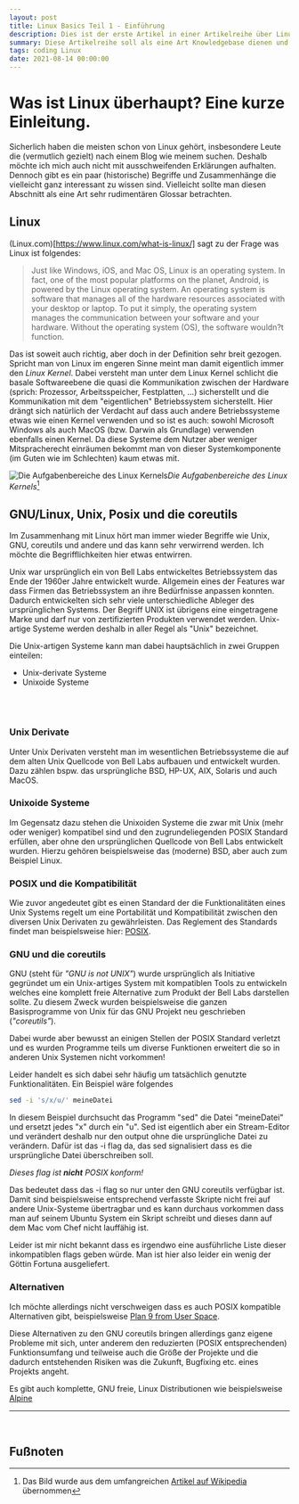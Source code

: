 ```yaml
---
layout: post
title: Linux Basics Teil 1 - Einführung
description: Dies ist der erste Artikel in einer Artikelreihe über Linuxsysteme
summary: Diese Artikelreihe soll als eine Art Knowledgebase dienen und alles rund um Linux bereitstellen, wir werden alles rund um den Aufbau von Linuxsystemen, Tools, Entwicklung bis hin zum Server hardening behandeln. Die Artikel sollen dabei ständig weiterentwickelt werden und unter anderem Cookbook Charakter haben indem sie bspw. im Fall von Linuxtools direkte Anwendungsgebiete aufzeigen. 
tags: coding Linux
date: 2021-08-14 00:00:00
---
```

# Was ist Linux überhaupt? Eine kurze Einleitung.

Sicherlich haben die meisten schon von Linux gehört, insbesondere Leute die (vermutlich gezielt) nach einem Blog wie meinem suchen. Deshalb möchte ich mich auch nicht mit ausschweifenden Erklärungen aufhalten. Dennoch gibt es ein paar (historische) Begriffe und Zusammenhänge die vielleicht ganz interessant zu wissen sind. Vielleicht sollte man diesen Abschnitt als eine Art sehr rudimentären Glossar betrachten.

## Linux

(Linux.com)[https://www.linux.com/what-is-linux/] sagt zu der Frage was Linux ist folgendes:

> Just like Windows, iOS, and Mac OS, Linux is an operating system. In fact, one of the most popular platforms on the planet, Android, is powered by the Linux operating system. An operating system is software that manages all of the hardware resources associated with your desktop or laptop. To put it simply, the operating system manages the communication between your software and your hardware. Without the operating system (OS), the software wouldn?t function.

Das ist soweit auch richtig, aber doch in der Definition sehr breit gezogen. Spricht man von Linux im engeren Sinne meint man damit eigentlich immer den _Linux Kernel_. Dabei versteht man unter dem Linux Kernel schlicht die basale Softwareebene die quasi die Kommunikation zwischen der Hardware (sprich: Prozessor, Arbeitsspeicher, Festplatten, ...) sicherstellt und die Kommunikation mit dem "eigentlichen" Betriebssystem sicherstellt. Hier drängt sich natürlich der Verdacht auf dass auch andere Betriebssysteme etwas wie  einen Kernel verwenden und so ist es auch:  sowohl Microsoft Windows als auch MacOS (bzw. Darwin als Grundlage) verwenden ebenfalls einen Kernel. Da diese Systeme dem Nutzer aber weniger Mitspracherecht einräumen bekommt man von dieser Systemkomponente (im Guten wie im Schlechten) kaum etwas mit.

 ![Die Aufgabenbereiche des Linux Kernels](https://upload.wikimedia.org/wikipedia/commons/4/46/Linux_Kernel_Struktur.svg)_Die Aufgabenbereiche des Linux Kernels_[^Kernel]

## GNU/Linux, Unix, Posix und die coreutils

Im Zusammenhang mit Linux hört man immer wieder Begriffe wie Unix, GNU, coreutils und andere und das kann sehr verwirrend werden. Ich möchte die Begrifflichkeiten hier etwas entwirren.

Unix war ursprünglich ein von Bell Labs entwickeltes Betriebssystem das Ende der 1960er Jahre entwickelt wurde. Allgemein eines der Features war dass Firmen das Betriebssystem an ihre Bedürfnisse anpassen konnten. Dadurch entwickelten sich sehr viele unterschiedliche Ableger des ursprünglichen Systems. Der Begriff UNIX ist übrigens eine eingetragene Marke und darf nur von zertifizierten Produkten verwendet werden. Unix-artige Systeme werden deshalb in aller Regel als "Unix" bezeichnet.

Die Unix-artigen Systeme kann man dabei hauptsächlich in zwei Gruppen einteilen:

- Unix-derivate Systeme
- Unixoide Systeme
<br>
<br>

### Unix Derivate

Unter Unix Derivaten versteht man im wesentlichen Betriebssysteme die auf dem alten Unix Quellcode von Bell Labs aufbauen und entwickelt wurden. Dazu zählen bspw. das ursprüngliche BSD, HP-UX, AIX, Solaris und auch MacOS.

### Unixoide Systeme

Im Gegensatz dazu stehen die Unixoiden Systeme die zwar mit Unix (mehr oder weniger) kompatibel sind und den zugrundeliegenden POSIX Standard erfüllen, aber ohne den ursprünglichen Quellcode von Bell Labs entwickelt wurden. Hierzu gehören beispielsweise das (moderne) BSD, aber auch zum Beispiel Linux.

### POSIX und die Kompatibilität

Wie zuvor angedeutet gibt es einen Standard der die Funktionalitäten eines Unix Systems regelt um eine Portabilität und Kompatibilität zwischen den diversen Unix Derivaten zu gewährleisten. Das Reglement des Standards findet man beispielsweise hier: [POSIX](https://pubs.opengroup.org/onlinepubs/9699919799.2018edition/).

### GNU und die coreutils

GNU (steht für _"GNU is not UNIX"_) wurde ursprünglich als Initiative gegründet um ein Unix-artiges System mit kompatiblen Tools zu entwickeln welches eine komplett freie Alternative zum Produkt der Bell Labs darstellen sollte. Zu diesem Zweck wurden beispielsweise die ganzen Basisprogramme von Unix für das GNU Projekt neu geschrieben (_"coreutils"_).

Dabei wurde aber bewusst an einigen Stellen der POSIX Standard verletzt und es wurden Programme teils um diverse Funktionen erweitert die so in anderen Unix Systemen nicht vorkommen!

Leider handelt es sich dabei sehr häufig um tatsächlich genutzte Funktionalitäten. Ein Beispiel wäre folgendes

```Bash
sed -i 's/x/u/' meineDatei
```
In diesem Beispiel durchsucht das Programm "sed" die Datei "meineDatei" und ersetzt jedes "x" durch ein "u". Sed ist eigentlich aber ein Stream-Editor und verändert deshalb nur den output ohne die ursprüngliche Datei zu verändern. Dafür ist das -i flag da, das sed signalisiert dass es die ursprüngliche Datei überschreiben soll.

_Dieses flag ist __nicht__ POSIX konform!_

Das bedeutet dass das -i flag so nur unter den GNU coreutils verfügbar ist. Damit sind beispielsweise entsprechend verfasste Skripte nicht frei auf andere Unix-Systeme übertragbar und es kann durchaus vorkommen dass man auf seinem Ubuntu System ein Skript schreibt und dieses dann auf dem Mac vom Chef nicht lauffähig ist.

Leider ist mir nicht bekannt dass es irgendwo eine ausführliche Liste dieser inkompatiblen flags geben würde. Man ist hier also leider ein wenig der Göttin Fortuna ausgeliefert.

### Alternativen

Ich möchte allerdings nicht verschweigen dass es auch POSIX kompatible Alternativen gibt, beispielsweise [Plan 9 from User Space](https://9fans.github.io/plan9port/).

Diese Alternativen zu den GNU coreutils bringen allerdings ganz eigene Probleme mit sich, unter anderem den reduzierten (POSIX entsprechenden) Funktionsumfang und teilweise auch die Größe der Projekte und die dadurch entstehenden Risiken was die Zukunft, Bugfixing etc. eines Projekts angeht.

Es gibt auch komplette, GNU freie, Linux Distributionen wie beispielsweise [Alpine]()
<br>
<hr>
<br>

## Fußnoten
[^Kernel]: Das Bild wurde aus dem umfangreichen [Artikel auf Wikipedia](https://de.wikipedia.org/wiki/Linux) übernommen
